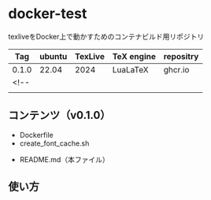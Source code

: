 # docker-test

texliveをDocker上で動かすためのコンテナビルド用リポジトリ

| Tag  | ubuntu | TexLive | TeX engine | repositry | 
| ----- | ------ | ------- | ---------- | --------- | 
| 0.1.0 | 22.04  | 2024    | LuaLaTeX   | ghcr.io   | 
<!-- |       |        |         |            |           | 
|       |        |         |            |           |  -->

## コンテンツ（v0.1.0）

- Dockerfile
- create_font_cache.sh
<!-- - .yml -->
- README.md（本ファイル）

## 使い方

